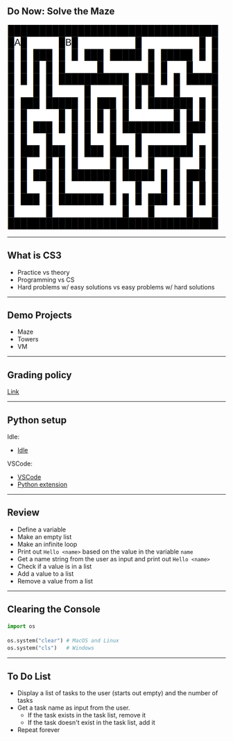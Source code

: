 ## Do Now: Solve the Maze

![](maze.png)

---

## What is CS3

- Practice vs theory
- Programming vs CS
- Hard problems w/ easy solutions vs easy problems w/ hard solutions

---

## Demo Projects

- Maze
- Towers
- VM

---

## Grading policy

[Link](../shared/grading.md)

---

## Python setup

Idle:

- [Idle](https://www.python.org/downloads/)

VSCode:

- [VSCode](https://code.visualstudio.com/)
- [Python extension](https://marketplace.visualstudio.com/items?itemName=ms-python.python)

---

## Review

- Define a variable
- Make an empty list
- Make an infinite loop
- Print out `Hello <name>` based on the value in the variable `name`
- Get a name string from the user as input and print out `Hello <name>`
- Check if a value is in a list
- Add a value to a list
- Remove a value from a list

---

## Clearing the Console

```py
import os

os.system("clear") # MacOS and Linux
os.system("cls")   # Windows
```

---

## To Do List

- Display a list of tasks to the user (starts out empty) and the number of tasks
- Get a task name as input from the user.
  - If the task exists in the task list, remove it
  - If the task doesn't exist in the task list, add it
- Repeat forever
